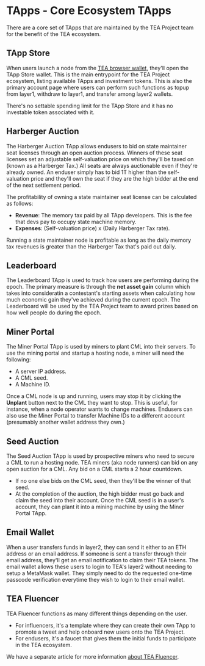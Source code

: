 # TApps - Core Ecosystem TApps

There are a core set of TApps that are maintained by the TEA Project team for the benefit of the TEA ecosystem. 

## TApp Store

When users launch a node from the [TEA browser wallet](https://wallet.teaproject.org), they'll open the TApp Store wallet. This is the main entrypoint for the TEA Project ecosystem, listing available TApps and investment tokens. This is also the primary account page where users can perform such functions as topup from layer1, withdraw to layer1, and transfer among layer2 wallets. 

There's no settable spending limit for the TApp Store and it has no investable token associated with it.

## Harberger Auction

The Harberger Auction TApp allows endusers to bid on state maintainer seat licenses through an open auction process. Winners of these seat licenses set an adjustable self-valuation price on which they'll be taxed on (known as a Harberger Tax.) All seats are always auctionable even if they're already owned. An enduser simply has to bid 1T higher than the self-valuation price and they'll own the seat if they are the high bidder at the end of the next settlement period.

The profitability of owning a state maintainer seat license can be calculated as follows:

* **Revenue**: The memory tax paid by all TApp developers. This is the fee that devs pay to occupy state machine memory.
* **Expenses**: (Self-valuation price)  x (Daily Harberger Tax rate). 

Running a state maintainer node is profitable as long as the daily memory tax revenues is greater than the Harberger Tax that's paid out daily.

## Leaderboard

The Leaderboard TApp is used to track how users are performing during the epoch. The primary measure is through the **net asset gain** column which takes into consideratin a contestant's starting assets when calculating how much economic gain they've achieved during the current epoch. The Leaderboard will be used by the TEA Project team to award prizes based on how well people do during the epoch.

## Miner Portal

The Miner Portal TApp is used by miners to plant CML into their servers. To use the mining portal and startup a hosting node, a miner will need the following:

* A server IP address.
* A CML seed.
* A Machine ID.

Once a CML node is up and running, users may stop it by clicking the **Unplant** button next to the CML they want to stop. This is useful, for instance, when a node operator wants to change machines. Endusers can also use the Miner Portal to transfer Machine IDs to a different account (presumably another wallet address they own.)

## Seed Auction

The Seed Auction TApp is used by prospective miners who need to secure a CML to run a hosting node. TEA miners (aka node runners) can bid on any open auction for a CML. Any bid on a CML starts a 2 hour countdown.

* If no one else bids on the CML seed, then they'll be the winner of that seed.
* At the completion of the auction, the high bidder must go back and claim the seed into their account.
  Once the CML seed is in a user's account, they can plant it into a mining machine by using the Miner Portal TApp.

## Email Wallet

When a user transfers funds in layer2, they can send it either to an ETH address or an email address. If someone is sent a transfer through their email address, they'll get an email notification to claim their TEA tokens. The email wallet allows these users to login to TEA's layer2 without needing to setup a MetaMask wallet. They simply need to do the requested one-time passcode verification everytime they wish to login to their email wallet.

## TEA Fluencer

TEA Fluencer functions as many different things depending on the user.

* For influencers, it's a template where they can create their own TApp to promote a tweet and help onboard new users onto the TEA Project.
* For endusers, it's a faucet that gives them the initial funds to participate in the TEA ecosystem.

We have a separate article for more information [about TEA Fluencer](TEAfluencer.md).

